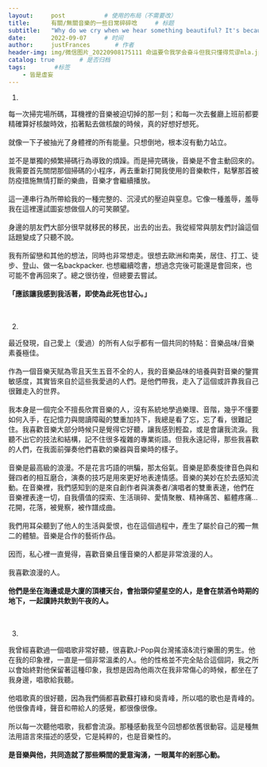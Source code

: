 ```yaml
---
layout:     post           # 使用的布局（不需要改）
title:      有關/無關音樂的一些日常碎碎唸     # 标题 
subtitle:   "Why do we cry when we hear something beautiful? It's because we fear it's too beautiful, too beautiful to last." #副标题
date:       2022-09-07     # 时间
author:     justFrances       # 作者
header-img: img/微信图片_20220908175111 命运要令我学会奋斗但我只懂得荒谬mla.jpg  #这篇文章标题背景图片
catalog: true       # 是否归档
tags:        #标签
    - 皆是虛妄
---
```


01.  
每一次掃完場所碼，耳機裡的音樂被迫切掉的那一刻；和每一次去餐廳上班前都要精確算好核酸時效，掐著點去做核酸的時候，真的好想好想死。  
<br/> 
就像一下子被抽光了身體裡的所有能量。只想倒地，根本沒有動力站立。  
<br/> 
並不是單獨的頻繁掃碼行為導致的煩躁。而是掃完碼後，音樂是不會主動回來的。我需要首先關閉那個掃碼的小程序，再去重新打開我使用的音樂軟件，點擊那首被防疫措施無情打斷的樂曲，音樂才會繼續播放。  
<br/> 
這一連串行為所帶給我的一種完整的、沉浸式的壓迫與窒息。它像一種羞辱，羞辱我在這裡還試圖妄想做個人的可笑願望。  
<br/> 
身邊的朋友們大部分很早就移民的移民，出去的出去。我從經常與朋友們討論這個話題變成了只聽不說。  
<br/> 
我有所留戀和其他的想法，同時也非常想走。很想去歐洲和南美，居住、打工、徒步、登山、做一名backpacker. 也想繼續唸書，想過念完後可能還是會回來，也可能不會再回來了。總之很彷徨，但總要去嘗試。  
<br/> 
**「應該讓我感到我活著，即使為此死也甘心。」**  
<br/> 
<br/> 

02.  
最近發現，自己愛上（愛過）的所有人似乎都有一個共同的特點：音樂品味/音樂素養極佳。  
<br/> 
作為一個音樂天賦為零且天生五音不全的人，我的音樂品味的培養與對音樂的鑒賞敏感度，其實皆來自於這些我愛過的人們。是他們帶我，走入了這個或許靠我自己很難走入的世界。  
<br/> 
我本身是一個完全不擅長欣賞音樂的人，沒有系統地學過樂理、音階，幾乎不懂要如何入手，在記憶力與閱讀障礙的雙重加持下，我總是看了忘，忘了看，很難記住。我喜歡音樂大部分時候只是覺得它好聽，讓我感到輕盈，或是會讓我流淚。我聽不出它的技法和結構，記不住很多複雜的專業術語。但我永遠記得，那些我喜歡的人們，在我面前彈奏他們喜歡的樂器與音樂時的樣子。  
<br/> 
音樂是最高級的浪漫。不是花言巧語的哄騙，那太俗氣。音樂是節奏旋律音色與和聲四者的相互磨合，演奏的技巧是用來更好地表達情感。音樂的美妙在於去感知流動。在音樂裡，我們感知到的是來自創作者與演奏者/演唱者的雙重表達，他們在音樂裡表達一切，自我價值的探索、生活瑣碎、愛情聚散、精神痛苦、軀體疼痛... 花開，花落，被覺察，被作譜成曲。  
<br/> 
我們用耳朵聽到了他人的生活與愛恨，也在這個過程中，產生了屬於自己的獨一無二的體驗。音樂是合作的藝術作品。  
<br/> 
因而，私心裡一直覺得，喜歡音樂且懂音樂的人都是非常浪漫的人。  
<br/> 
我喜歡浪漫的人。  
<br/> 
**他們是坐在海邊或是大廈的頂樓天台，會抬頭仰望星空的人，是會在禁酒令時期的地下，一起讀詩共飲到午夜的人。**  
<br/> 
<br/> 

03.  
我曾經喜歡過一個唱歌非常好聽，很喜歡J-Pop與台灣搖滾&流行樂團的男生。他在我的印象裡，一直是一個非常溫柔的人。他的性格並不完全貼合這個詞，我之所以會始終對他保留著這種印象，我想是因為他兩次在我非常傷心的時候，都坐在了我身邊，唱歌給我聽。  
<br/> 
他唱歌真的很好聽，因為我們倆都喜歡蘇打綠和吳青峰，所以唱的歌也是青峰的。他很像青峰，聲音和帶給人的感覺，都很像很像。  
<br/> 
所以每一次聽他唱歌，我都會流淚。那種感動我至今回想都依舊很動容。這是種無法用語言來描述的感受，它是純粹的，也是音樂性的。  
<br/> 
**是音樂與他，共同造就了那些瞬間的愛意洶湧，一眼萬年的剎那心動。**  
<br/> 
<br/> 
